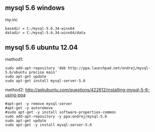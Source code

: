 ## mysql 5.6 windows
my.ini:
    
    basedir = C:/mysql-5.6.34-winx64
    datadir = C:/mysql-5.6.34-winx64/data

## mysql 5.6 ubuntu 12.04
method1:

    sudo add-apt-repository 'deb http://ppa.launchpad.net/ondrej/mysql-5.6/ubuntu precise main'
    sudo apt-get update
    sudo apt-get install mysql-server-5.6
    
method2:
http://askubuntu.com/questions/422612/installing-mysql-5-6-using-ppa

    #apt-get -y remove mysql-server
    #apt-get -y autoremove
    #sudo apt-get -y install software-properties-common
    sudo add-apt-repository -y ppa:ondrej/mysql-5.6
    sudo apt-get update
    sudo apt-get -y install mysql-server-5.6
    
